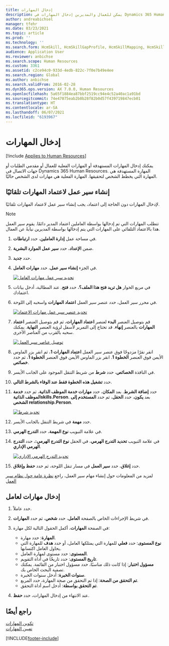```yaml
---
title: إدخال المهارات
description: يمكن للعمال والمديرين إدخال المهارات في Dynamics 365 Human Resources.
author: andreabichsel
manager: tfehr
ms.date: 03/23/2021
ms.topic: article
ms.prod: ''
ms.technology: ''
ms.search.form: HcmSkill, HcmSkillGapProfile, HcmSkillMapping, HcmSkillType, HcmEmployeeDevelopmentWorkspace
audience: Application User
ms.reviewer: anbichse
ms.search.scope: Human Resources
ms.custom: 3361
ms.assetid: c2ce94c0-933d-4edb-822c-7f0e7b49e4ee
ms.search.region: Global
ms.author: anbichse
ms.search.validFrom: 2016-02-28
ms.dyn365.ops.version: AX 7.0.0, Human Resources
ms.openlocfilehash: 5a65f1884ea87bbf2519cc94e4c52a40ac1a91bd
ms.sourcegitcommit: 74e47075eab2b0b28f82b0d57f439719847ecb01
ms.translationtype: HT
ms.contentlocale: ar-SA
ms.lasthandoff: 06/07/2021
ms.locfileid: "6193967"
---
```

# <a name="enter-skills"></a>إدخال المهارات

[!include [Applies to Human Resources](../includes/applies-to-hr.md)]

يمكنك إدخال المهارات المستهدفة أو المهارات الفعلية للعمال أو مقدمي الطلبات أو جهات الاتصال في Dynamics 365 Human Resources. المهارة المستهدفة هي المهارة التي يخطط الشخص لتحقيقها. المهارة الفعلية هي مهارات لدى الشخص حاليًا.

## <a name="create-a-workflow-to-auto-approve-skills"></a>إنشاء سير عمل لاعتماد المهارات تلقائيًا

لإدخال المهارات دون الحاجة إلى اعتماد، يجب إنشاء سير عمل لاعتماد المهارات تلقائيًا.

> [!NOTE]
> تتطلب المهارات التي تم إدخالها بواسطة العاملين اعتماد المدير دائمًا. يقوم سير العمل هذا بالاعتماد التلقائي على المهارات التي يتم إدخالها بواسطة المديرين نيابةً عن العمال.

1. في مساحة عمل **إدارة العاملين**، حدد **ارتباطات**.

2. ضمن **الإعداد**، حدد **سير عمل الموارد البشرية**.

3. حدد **جديد**.

4. في الجزء **إنشاء سير عمل**، حدد **مهارات العامل**.

   [![تحديد سير عمل مهارات العامل](media/hr-develop-skills-new-workflow.png)](media/hr-develop-skills-new-workflow.png)

5. في مربع الخوار **هل تريد فتح هذا الملف؟**، حدد **فتح**. عند المطالبة، أدخل بيانات اعتمادك.

6. في محرر سير العمل، حدد عنصر سير العمل **اعتماد المهارات** واسحبه إلى اللوحة.

   [![تحديد عنصر سير عمل مهارات الاعتماد](media/hr-develop-skills-element.png)](media/hr-develop-skills-element.png)

7. قم بتوصيل العنصر **البدء** لعنصر **اعتماد المهارات**، ثم قم بتوصيل العنصر **اعتماد المهارات** بالعنصر **إنهاء**. قد تحتاج إلى التمرير لأسفل لرؤية العنصر **النهاية**. يمكنك سحبه بالقرب من العناصر الأخرى.

   [![توصيل عناصر سير العمل](media/hr-develop-skills-connect-elements.png)](media/hr-develop-skills-connect-elements.png)

8. انقر نقرًا مزدوجًا فوق عنصر سير العمل **اعتماد المهارات 1**، ثم انقر بزر الماوس الأيمن فوق العنصر **الخطوة 1**. انقر بزر الماوس الأيمن فوق العنصر **الخطوة 1**، ثم حدد **خصائص**.

9. في النافذة **الخصائص**، حدد **شرط** من شريط التنقل الموجود على الجانب الأيسر.

10. حدد **تشغيل هذه الخطوة فقط عند الوفاء بالشرط التالي**.

11. حدد **إضافة الشرط**. بعد **المكان**، حدد **مهارات خدمة الموظف الذاتية**، ثم حدد **خدمة الموظف الذاتيةskills.Person**. بعد **يكون**، حدد **الحقل**، ثم حدد **المستخدم إلى الشخص relationship.Person**.

    [![تحديد شرط](media/hr-develop-skills-condition.png)](media/hr-develop-skills-condition.png)

12. حدد **مهمة** في شريط التنقل بالجانب الأيسر.

13. في علامة التبويب **نوع المهمة**، حدد **التدرج الهرمي**.

14. في علامة التبويب **تحديد التدرج الهرمي**، في الحقل **نوع التدرج الهرمي:**، حدد **التدرج الهرمي الإداري**.

    [![تحديد التدرج الهرمي الإداري](media/hr-develop-skills-hierarchy.png)](media/hr-develop-skills-hierarchy.png)

15. حدد **إغلاق**، حدد **سير العمل** في مسار تنقل اللوحة، ثم حدد **حفظ وإغلاق**.

لمزيد من المعلومات حول إنشاء مهام سير العمل، راجع [نظرة عامة حول نظام سير العمل](../fin-ops-core/fin-ops/organization-administration/overview-workflow-system.md?toc=/dynamics365/human-resources/toc.json)

## <a name="enter-skills-for-a-worker"></a>إدخال مهارات لعامل

1. حدد عاملاً.

2. في شريط الإجراءات الخاص بالصفحة **العامل**، حدد **شخص**، ثم حدد **المهارات**.

3. في الصفحة **المهارات**، أكمل الحقول التالية لكل مهارة:

   - **المهارة**: حدد مهارة.
   - **نوع المستوى**: حدد **فعلي** للمهارة التي يمتلكها العامل، أو حدد **هدف** للمهارة التي يحاول العامل اكتسابها.
   - **المستوى**: حدد مستوى لمهارة العامل.
   - **تاريخ المستوى**: حدد تاريخًا في أداة التقويم.
   - **مسؤول اختبار**: إذا كانت ذلك مناسبًا، حدد مسؤول اختبار من القائمة. يمكنك تصفية البحث الخاص بك.
   - **سنوات الخبرة**: أدخل سنوات الخبرة.
   - **تم التحقق من الصحة**: إذا تم التحقق من صحة المهارة، حدد المربع.
   - **تم التحقق بواسطة**: أدخل اسم أداة التحقق.

4. عند الانتهاء من إدخال المهارات، حدد **حفظ**.

## <a name="see-also"></a>راجع أيضًا

[تكوين المهارات](hr-develop-skills.md)<br>
[تعيين المهارات](hr-develop-map-skills.md)

[!INCLUDE[footer-include](../includes/footer-banner.md)]